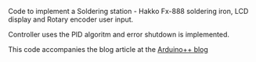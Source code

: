 Code to implement a Soldering station - Hakko Fx-888 soldering iron, LCD display and Rotary encoder user input.

Controller uses the PID algoritm and error shutdown is implemented.

This code accompanies the blog article at the [Arduino++ blog](https://arduinoplusplus.wordpress.com/2016/08/15/diy-soldering-station-with-hakko-fx-888-iron/)